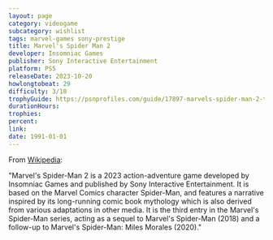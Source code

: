 ```yaml
---
layout: page
category: videogame
subcategory: wishlist
tags: marvel-games sony-prestige
title: Marvel's Spider Man 2
developer: Insomniac Games
publisher: Sony Interactive Entertainment
platform: PS5
releaseDate: 2023-10-20
howlongtobeat: 29
difficulty: 3/10
trophyGuide: https://psnprofiles.com/guide/17897-marvels-spider-man-2-trophy-guide
durationHours:
trophies:
percent:
link:
date: 1991-01-01
---
```


From [Wikipedia](https://en.wikipedia.org/wiki/Spider-Man_2_(2023_video_game)):

"Marvel's Spider-Man 2 is a 2023 action-adventure game developed by Insomniac Games and published by Sony Interactive Entertainment. It is based on the Marvel Comics character Spider-Man, and features a narrative inspired by its long-running comic book mythology which is also derived from various adaptations in other media. It is the third entry in the Marvel's Spider-Man series, acting as a sequel to Marvel's Spider-Man (2018) and a follow-up to Marvel's Spider-Man: Miles Morales (2020)."
